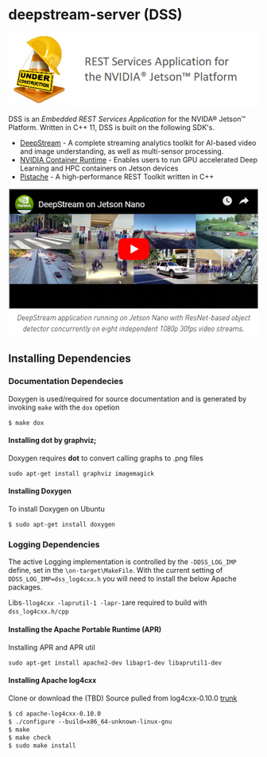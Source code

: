 # deepstream-server (DSS)

![](/Images/under-construction.png)

DSS is an _Embedded REST Services Application_ for the NVIDA® Jetson™ Platform. Written in C++ 11, DSS is built on the following SDK's.

* [DeepStream](https://developer.nvidia.com/deepstream-sdk) - A complete streaming analytics toolkit for AI-based video and image understanding, as well as multi-sensor processing.
* [NVIDIA Container Runtime](https://github.com/NVIDIA/nvidia-docker/wiki/NVIDIA-Container-Runtime-on-Jetson) - Enables users to run GPU accelerated Deep Learning and HPC containers on Jetson devices
* [Pistache](https://github.com/oktal/pistache) - A high-performance REST Toolkit written in C++

[![IMAGE ALT TEXT](/Images/deepstream-on-jetson-nano.png)](https://www.youtube.com/watch?time_continue=2&v=Y43W04sMK7I)

## Installing Dependencies

### Documentation Dependecies
Doxygen is used/required for source documentation and is generated by invoking `make` with the `dox` opetion
```
$ make dox
```
#### Installing dot by graphviz;
Doxygen requires **dot** to convert calling graphs to .png files
```
sudo apt-get install graphviz imagemagick
```
#### Installing Doxygen
To install Doxygen on Ubuntu
```
$ sudo apt-get install doxygen
```

### Logging Dependencies
The active Logging implementation is controlled by the `-DDSS_LOG_IMP` define, set in the `\on-target\MakeFile`. With the current setting of `DDSS_LOG_IMP=dss_log4cxx.h` you will need to install the below Apache packages. 

Libs`-llog4cxx -laprutil-1 -lapr-1`are required to build with `dss_log4cxx.h/cpp`

#### Installing the Apache Portable Runtime (APR)
Installing APR and APR util
```
sudo apt-get install apache2-dev libapr1-dev libaprutil1-dev
```
#### Installing Apache log4cxx
Clone or download the (TBD)
Source pulled from log4cxx-0.10.0 [trunk]( http://svn.apache.org/repos/asf/incubator/log4cxx/trunk)
```
$ cd apache-log4cxx-0.10.0
$ ./configure --build=x86_64-unknown-linux-gnu
$ make
$ make check
$ sudo make install
```
